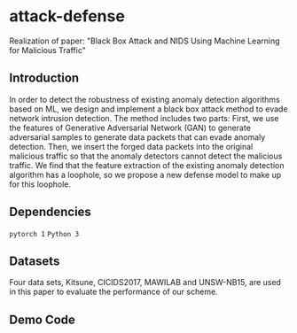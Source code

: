 # attack-defense
Realization of paper: "Black Box Attack and NIDS Using Machine Learning for Malicious Traffic"

## Introduction
In order to detect the robustness of existing anomaly detection algorithms based on ML, we design and implement a black box attack method to evade network intrusion detection.  The method includes two parts: 
First, we use the features of Generative Adversarial Network (GAN) to generate adversarial samples to generate data packets that can evade anomaly detection. 
Then, we insert the forged data packets into the original malicious traffic so that the anomaly detectors cannot detect the malicious traffic.
We find that the feature extraction of the existing anomaly detection algorithm has a loophole, so we propose a new defense model to make up for this loophole.

## Dependencies
 ```pytorch 1```
 ```Python 3```
 
## Datasets
Four data sets, Kitsune, CICIDS2017, MAWILAB and UNSW-NB15, are used in this paper to evaluate the performance of our scheme.

## Demo Code
